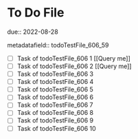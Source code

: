 # To Do File

due:: 2022-08-28

metadatafield:: todoTestFile_606_59

- [ ] Task of todoTestFile_606 1 [[Query me]]
- [ ] Task of todoTestFile_606 2 [[Query me]]
- [ ] Task of todoTestFile_606 3
- [ ] Task of todoTestFile_606 4
- [ ] Task of todoTestFile_606 5
- [ ] Task of todoTestFile_606 6
- [ ] Task of todoTestFile_606 7
- [ ] Task of todoTestFile_606 8
- [ ] Task of todoTestFile_606 9
- [ ] Task of todoTestFile_606 10